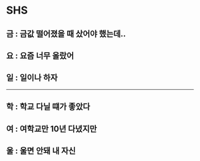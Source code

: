 # SHS

## 금 : 금값 떨어졌을 때 샀어야 했는데..


## 요 : 요즘 너무 올랐어


## 일 : 일이나 하자

---

## 학 : 학교 다닐 떄가 좋았다



## 여 : 여학교만 10년 다녔지만



## 울 : 울면 안돼 내 자신
